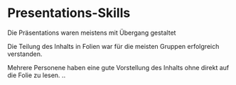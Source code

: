 # **Presentations-Skills**

Die Präsentations waren meistens mit Übergang gestaltet

Die Teilung des Inhalts in Folien war für die meisten Gruppen erfolgreich verstanden.

Mehrere Personene haben eine gute Vorstellung des Inhalts ohne direkt auf die Folie zu lesen.
 ..   